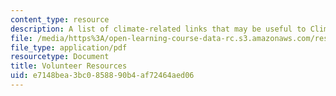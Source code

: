 ```yaml
---
content_type: resource
description: A list of climate-related links that may be useful to Climate 101 presenters
file: /media/https%3A/open-learning-course-data-rc.s3.amazonaws.com/res-env-003-earthdnas-climate-101-fall-2019/e7148bea3bc0858890b4af72464aed06_MITRES_ENV_003_resourcesF19.pdf
file_type: application/pdf
resourcetype: Document
title: Volunteer Resources
uid: e7148bea-3bc0-8588-90b4-af72464aed06
---
```

